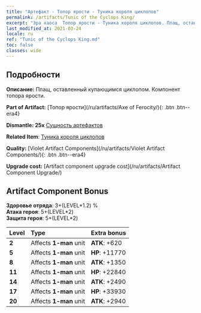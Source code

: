 ```yaml
---
title: "Артефакт - Топор ярости - Туника короля циклопов"
permalink: /artifacts/Tunic of the Cyclops King/
excerpt: "Эра хаоса  Топор ярости - Туника короля циклопов. Плащ, оставленный купающимся циклопом. Компонент топора ярости."
last_modified_at: 2021-03-24
locale: ru
ref: "Tunic of the Cyclops King.md"
toc: false
classes: wide
---
```




## Подробности

 **Описание:** Плащ, оставленный купающимся циклопом. Компонент топора ярости.

 **Part of Artifact:** [Топор ярости](/ru/artifacts/Axe of Ferocity/){: .btn .btn--era4}

 **Dismantle: 25x** [Сущность артефактов](/ru/Items/con_905/)

 **Related Item**: [Туника короля циклопов](/ru/Items/art_128/)

 **Quality:** [Violet Artifact Components](/ru/artifacts/Violet Artifact Components/){: .btn .btn--era4}

 **Upgrade cost:** [Artifact component upgrade cost](/ru/artifacts/Artifact Component Upgrade/)

## Artifact Component Bonus

  **Здоровье отряда**: 3+(LEVEL\*1.2) %<br/>**Атака героя**: 5+(LEVEL\*2)<br/>**Защита героя**: 5+(LEVEL\*2)

  |  Level  | Type |    Extra bonus  | 
  |:--------|:-----|:----------------| 
  | **2** | Affects **1-man** unit | **ATK**: +620 | 
  | **5** | Affects **1-man** unit | **HP**: +11770 | 
  | **8** | Affects **1-man** unit | **ATK**: +1350 | 
  | **11** | Affects **1-man** unit | **HP**: +22840 | 
  | **14** | Affects **1-man** unit | **ATK**: +2490 | 
  | **17** | Affects **1-man** unit | **HP**: +33930 | 
  | **20** | Affects **1-man** unit | **ATK**: +2940 | 
